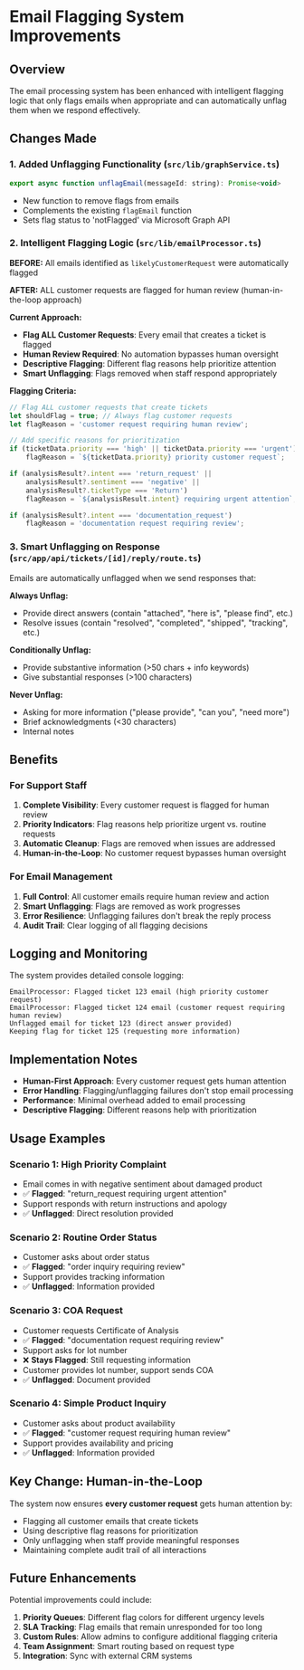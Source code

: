 # Email Flagging System Improvements

## Overview

The email processing system has been enhanced with intelligent flagging logic that only flags emails when appropriate and can automatically unflag them when we respond effectively.

## Changes Made

### 1. Added Unflagging Functionality (`src/lib/graphService.ts`)

```javascript
export async function unflagEmail(messageId: string): Promise<void>
```

- New function to remove flags from emails
- Complements the existing `flagEmail` function
- Sets flag status to 'notFlagged' via Microsoft Graph API

### 2. Intelligent Flagging Logic (`src/lib/emailProcessor.ts`)

**BEFORE:** All emails identified as `likelyCustomerRequest` were automatically flagged

**AFTER:** ALL customer requests are flagged for human review (human-in-the-loop approach)

**Current Approach:**
- **Flag ALL Customer Requests**: Every email that creates a ticket is flagged
- **Human Review Required**: No automation bypasses human oversight
- **Descriptive Flagging**: Different flag reasons help prioritize attention
- **Smart Unflagging**: Flags removed when staff respond appropriately

**Flagging Criteria:**
```javascript
// Flag ALL customer requests that create tickets
let shouldFlag = true; // Always flag customer requests
let flagReason = 'customer request requiring human review';

// Add specific reasons for prioritization
if (ticketData.priority === 'high' || ticketData.priority === 'urgent')
    flagReason = `${ticketData.priority} priority customer request`;

if (analysisResult?.intent === 'return_request' || 
    analysisResult?.sentiment === 'negative' ||
    analysisResult?.ticketType === 'Return')
    flagReason = `${analysisResult.intent} requiring urgent attention`;

if (analysisResult?.intent === 'documentation_request')
    flagReason = 'documentation request requiring review';
```

### 3. Smart Unflagging on Response (`src/app/api/tickets/[id]/reply/route.ts`)

Emails are automatically unflagged when we send responses that:

**Always Unflag:**
- Provide direct answers (contain "attached", "here is", "please find", etc.)
- Resolve issues (contain "resolved", "completed", "shipped", "tracking", etc.)

**Conditionally Unflag:**
- Provide substantive information (>50 chars + info keywords)
- Give substantial responses (>100 characters)

**Never Unflag:**
- Asking for more information ("please provide", "can you", "need more")
- Brief acknowledgments (<30 characters)
- Internal notes

## Benefits

### For Support Staff

1. **Complete Visibility**: Every customer request is flagged for human review
2. **Priority Indicators**: Flag reasons help prioritize urgent vs. routine requests
3. **Automatic Cleanup**: Flags are removed when issues are addressed
4. **Human-in-the-Loop**: No customer request bypasses human oversight

### For Email Management

1. **Full Control**: All customer emails require human review and action
2. **Smart Unflagging**: Flags are removed as work progresses
3. **Error Resilience**: Unflagging failures don't break the reply process
4. **Audit Trail**: Clear logging of all flagging decisions

## Logging and Monitoring

The system provides detailed console logging:

```
EmailProcessor: Flagged ticket 123 email (high priority customer request)
EmailProcessor: Flagged ticket 124 email (customer request requiring human review)
Unflagged email for ticket 123 (direct answer provided)
Keeping flag for ticket 125 (requesting more information)
```

## Implementation Notes

- **Human-First Approach**: Every customer request gets human attention
- **Error Handling**: Flagging/unflagging failures don't stop email processing
- **Performance**: Minimal overhead added to email processing
- **Descriptive Flagging**: Different reasons help with prioritization

## Usage Examples

### Scenario 1: High Priority Complaint
- Email comes in with negative sentiment about damaged product
- ✅ **Flagged**: "return_request requiring urgent attention"
- Support responds with return instructions and apology
- ✅ **Unflagged**: Direct resolution provided

### Scenario 2: Routine Order Status
- Customer asks about order status
- ✅ **Flagged**: "order inquiry requiring review"
- Support provides tracking information
- ✅ **Unflagged**: Information provided

### Scenario 3: COA Request
- Customer requests Certificate of Analysis
- ✅ **Flagged**: "documentation request requiring review"
- Support asks for lot number
- ❌ **Stays Flagged**: Still requesting information
- Customer provides lot number, support sends COA
- ✅ **Unflagged**: Document provided

### Scenario 4: Simple Product Inquiry
- Customer asks about product availability
- ✅ **Flagged**: "customer request requiring human review"
- Support provides availability and pricing
- ✅ **Unflagged**: Information provided

## Key Change: Human-in-the-Loop

The system now ensures **every customer request** gets human attention by:
- Flagging all customer emails that create tickets
- Using descriptive flag reasons for prioritization
- Only unflagging when staff provide meaningful responses
- Maintaining complete audit trail of all interactions

## Future Enhancements

Potential improvements could include:

1. **Priority Queues**: Different flag colors for different urgency levels
2. **SLA Tracking**: Flag emails that remain unresponded for too long
3. **Custom Rules**: Allow admins to configure additional flagging criteria
4. **Team Assignment**: Smart routing based on request type
5. **Integration**: Sync with external CRM systems
